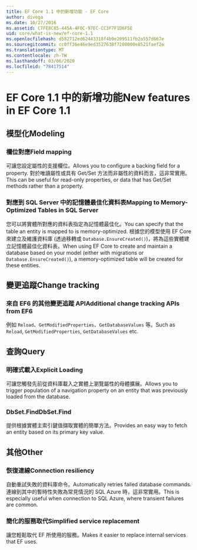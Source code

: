 ```yaml
---
title: EF Core 1.1 中的新增功能 - EF Core
author: divega
ms.date: 10/27/2016
ms.assetid: C7FE8C85-445A-4F0C-97EC-CC3F7F1D6F5E
uid: core/what-is-new/ef-core-1.1
ms.openlocfilehash: d582712ed62443318f4b9e209511fb2a557d667e
ms.sourcegitcommit: cc0ff36e46e9ed3527638f7208000e8521faef2e
ms.translationtype: MT
ms.contentlocale: zh-TW
ms.lasthandoff: 03/06/2020
ms.locfileid: "78417514"
---
```

# <a name="new-features-in-ef-core-11"></a><span data-ttu-id="8cf01-102">EF Core 1.1 中的新增功能</span><span class="sxs-lookup"><span data-stu-id="8cf01-102">New features in EF Core 1.1</span></span>

## <a name="modeling"></a><span data-ttu-id="8cf01-103">模型化</span><span class="sxs-lookup"><span data-stu-id="8cf01-103">Modeling</span></span>

### <a name="field-mapping"></a><span data-ttu-id="8cf01-104">欄位對應</span><span class="sxs-lookup"><span data-stu-id="8cf01-104">Field mapping</span></span>

<span data-ttu-id="8cf01-105">可讓您設定屬性的支援欄位。</span><span class="sxs-lookup"><span data-stu-id="8cf01-105">Allows you to configure a backing field for a property.</span></span> <span data-ttu-id="8cf01-106">對於唯讀屬性或具有 Get/Set 方法而非屬性的資料而言，這非常實用。</span><span class="sxs-lookup"><span data-stu-id="8cf01-106">This can be useful for read-only properties, or data that has Get/Set methods rather than a property.</span></span>

### <a name="mapping-to-memory-optimized-tables-in-sql-server"></a><span data-ttu-id="8cf01-107">對應到 SQL Server 中的記憶體最佳化資料表</span><span class="sxs-lookup"><span data-stu-id="8cf01-107">Mapping to Memory-Optimized Tables in SQL Server</span></span>

<span data-ttu-id="8cf01-108">您可以將實體所對應的資料表指定為記憶體最佳化。</span><span class="sxs-lookup"><span data-stu-id="8cf01-108">You can specify that the table an entity is mapped to is memory-optimized.</span></span> <span data-ttu-id="8cf01-109">根據您的模型使用 EF Core 來建立及維護資料庫 (透過移轉或 `Database.EnsureCreated()`)，將為這些實體建立記憶體最佳化資料表。</span><span class="sxs-lookup"><span data-stu-id="8cf01-109">When using EF Core to create and maintain a database based on your model (either with migrations or `Database.EnsureCreated()`), a memory-optimized table will be created for these entities.</span></span>

## <a name="change-tracking"></a><span data-ttu-id="8cf01-110">變更追蹤</span><span class="sxs-lookup"><span data-stu-id="8cf01-110">Change tracking</span></span>

### <a name="additional-change-tracking-apis-from-ef6"></a><span data-ttu-id="8cf01-111">來自 EF6 的其他變更追蹤 API</span><span class="sxs-lookup"><span data-stu-id="8cf01-111">Additional change tracking APIs from EF6</span></span>

<span data-ttu-id="8cf01-112">例如 `Reload`、`GetModifiedProperties`、`GetDatabaseValues` 等。</span><span class="sxs-lookup"><span data-stu-id="8cf01-112">Such as `Reload`, `GetModifiedProperties`, `GetDatabaseValues` etc.</span></span>

## <a name="query"></a><span data-ttu-id="8cf01-113">查詢</span><span class="sxs-lookup"><span data-stu-id="8cf01-113">Query</span></span>

### <a name="explicit-loading"></a><span data-ttu-id="8cf01-114">明確式載入</span><span class="sxs-lookup"><span data-stu-id="8cf01-114">Explicit Loading</span></span>

<span data-ttu-id="8cf01-115">可讓您觸發先前從資料庫載入之實體上瀏覽屬性的母體擴展。</span><span class="sxs-lookup"><span data-stu-id="8cf01-115">Allows you to trigger population of a navigation property on an entity that was previously loaded from the database.</span></span>

### <a name="dbsetfind"></a><span data-ttu-id="8cf01-116">DbSet.Find</span><span class="sxs-lookup"><span data-stu-id="8cf01-116">DbSet.Find</span></span>

<span data-ttu-id="8cf01-117">提供根據實體主索引鍵值擷取實體的簡單方法。</span><span class="sxs-lookup"><span data-stu-id="8cf01-117">Provides an easy way to fetch an entity based on its primary key value.</span></span>

## <a name="other"></a><span data-ttu-id="8cf01-118">其他</span><span class="sxs-lookup"><span data-stu-id="8cf01-118">Other</span></span>

### <a name="connection-resiliency"></a><span data-ttu-id="8cf01-119">恢復連線</span><span class="sxs-lookup"><span data-stu-id="8cf01-119">Connection resiliency</span></span>

<span data-ttu-id="8cf01-120">自動重試失敗的資料庫命令。</span><span class="sxs-lookup"><span data-stu-id="8cf01-120">Automatically retries failed database commands.</span></span> <span data-ttu-id="8cf01-121">連線到其中的暫時性失敗為常見情況的 SQL Azure 時，這非常實用。</span><span class="sxs-lookup"><span data-stu-id="8cf01-121">This is especially useful when connection to SQL Azure, where transient failures are common.</span></span>

### <a name="simplified-service-replacement"></a><span data-ttu-id="8cf01-122">簡化的服務取代</span><span class="sxs-lookup"><span data-stu-id="8cf01-122">Simplified service replacement</span></span>

<span data-ttu-id="8cf01-123">讓您輕鬆取代 EF 所使用的服務。</span><span class="sxs-lookup"><span data-stu-id="8cf01-123">Makes it easier to replace internal services that EF uses.</span></span>
